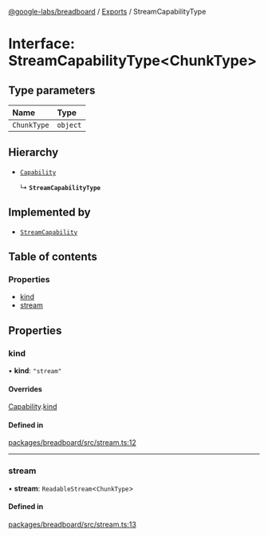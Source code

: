 [@google-labs/breadboard](../README.md) / [Exports](../modules.md) / StreamCapabilityType

# Interface: StreamCapabilityType\<ChunkType\>

## Type parameters

| Name | Type |
| :------ | :------ |
| `ChunkType` | `object` |

## Hierarchy

- [`Capability`](Capability.md)

  ↳ **`StreamCapabilityType`**

## Implemented by

- [`StreamCapability`](../classes/StreamCapability.md)

## Table of contents

### Properties

- [kind](StreamCapabilityType.md#kind)
- [stream](StreamCapabilityType.md#stream)

## Properties

### kind

• **kind**: ``"stream"``

#### Overrides

[Capability](Capability.md).[kind](Capability.md#kind)

#### Defined in

[packages/breadboard/src/stream.ts:12](https://github.com/breadboard-ai/breadboard/blob/5005f139/packages/breadboard/src/stream.ts#L12)

___

### stream

• **stream**: `ReadableStream`\<`ChunkType`\>

#### Defined in

[packages/breadboard/src/stream.ts:13](https://github.com/breadboard-ai/breadboard/blob/5005f139/packages/breadboard/src/stream.ts#L13)
